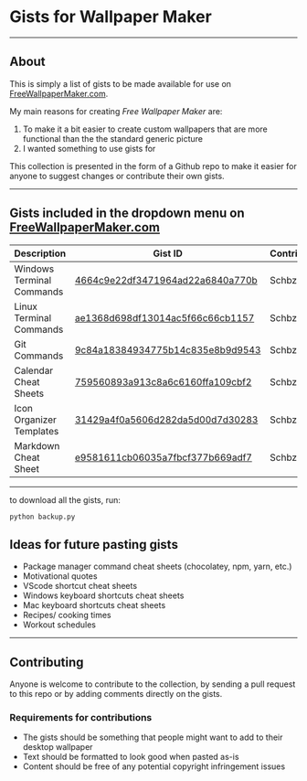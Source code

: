# Gists for Wallpaper Maker

---

## About

This is simply a list of gists to be made available for use on [FreeWallpaperMaker.com](https://freewallpapermaker.com/).

My main reasons for creating _Free Wallpaper Maker_ are:

1. To make it a bit easier to create custom wallpapers that are more functional than the the standard generic picture
2. I wanted something to use gists for

This collection is presented in the form of a Github repo to make it easier for anyone to suggest changes or contribute their own gists.

---

## Gists included in the dropdown menu on [FreeWallpaperMaker.com](https://freewallpapermaker.com/)

| Description               | Gist ID                                                                                            | Contributor |
| ------------------------- | -------------------------------------------------------------------------------------------------- | ----------- |
| Windows Terminal Commands | [4664c9e22df3471964ad22a6840a770b](https://gist.github.com/schbz/4664c9e22df3471964ad22a6840a770b) | Schbz       |
| Linux Terminal Commands   | [ae1368d698df13014ac5f66c66cb1157](https://gist.github.com/schbz/ae1368d698df13014ac5f66c66cb1157) | Schbz       |
| Git Commands              | [9c84a18384934775b14c835e8b9d9543](https://gist.github.com/schbz/9c84a18384934775b14c835e8b9d9543) | Schbz       |
| Calendar Cheat Sheets     | [759560893a913c8a6c6160ffa109cbf2](https://gist.github.com/schbz/759560893a913c8a6c6160ffa109cbf2) | Schbz       |
| Icon Organizer Templates  | [31429a4f0a5606d282da5d00d7d30283](https://gist.github.com/schbz/31429a4f0a5606d282da5d00d7d30283) | Schbz       |
| Markdown Cheat Sheet      | [e9581611cb06035a7fbcf377b669adf7](https://gist.github.com/schbz/e9581611cb06035a7fbcf377b669adf7) | Schbz       |

---

to download all the gists, run:

```(bash)
python backup.py
```

## Ideas for future pasting gists

- Package manager command cheat sheets (chocolatey, npm, yarn, etc.)
- Motivational quotes
- VScode shortcut cheat sheets
- Windows keyboard shortcuts cheat sheets
- Mac keyboard shortcuts cheat sheets
- Recipes/ cooking times
- Workout schedules

---

## Contributing

Anyone is welcome to contribute to the collection, by sending a pull request to this repo or by adding comments directly on the gists.

### Requirements for contributions

- The gists should be something that people might want to add to their desktop wallpaper
- Text should be formatted to look good when pasted as-is
- Content should be free of any potential copyright infringement issues
